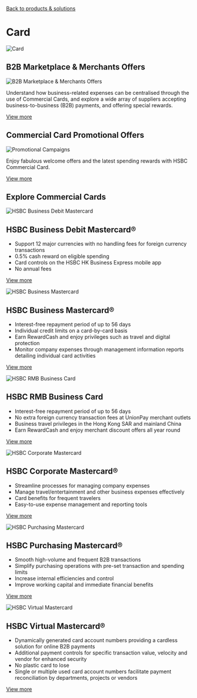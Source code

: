 [Back to products & solutions](/en-gb/products-and-solutions)

# Card

![Card](/-/media/media/hong-kong/images/products-and-solutions/card-image.jpg?h=861&iar=0&w=1216&hash=3DD3860DB993CAB71F1FD8BD56B4E5E7 "Card")

## B2B Marketplace & Merchants Offers

![B2B Marketplace & Merchants Offers](/-/media/media/hong-kong/images/products-and-solutions/cards-text-image-1.jpg?h=312&iar=0&w=488&hash=ADCCC231188271C835E4497A136AC3F4 "B2B Marketplace &amp; Merchants Offers")

Understand how business-related expenses can be centralised through the use of Commercial Cards, and explore a wide array of suppliers accepting business-to-business (B2B) payments, and offering special rewards.

[View more](/en-gb/products/business-to-business-solutions)

## Commercial Card Promotional Offers

![Promotional Campaigns](/-/media/media/hong-kong/images/products-and-solutions/cards-text-image-2.jpg?h=312&iar=0&w=488&hash=D9B28C6F864222136E25980752D48161 "Promotional Campaigns")

Enjoy fabulous welcome offers and the latest spending rewards with HSBC Commercial Card.

[View more](/en-gb/products/card-promotional-campaigns)

## Explore Commercial Cards

![HSBC Business Debit Mastercard](/-/media/media/hong-kong/images/products-and-solutions/card-hsbc-business-debit-mastercard.jpg?h=2360&iar=0&w=3148&hash=A19209621EE5FDF3CC65F816DFC211E6 "HSBC Business Debit Mastercard")

## HSBC Business Debit Mastercard®

* Support 12 major currencies with no handling fees for foreign currency transactions
* 0.5% cash reward on eligible spending
* Card controls on the HSBC HK Business Express mobile app
* No annual fees

[View more](/en-gb/products/business-debit-card)

![HSBC Business Mastercard](/-/media/media/hong-kong/images/products-and-solutions/card-hsbc-business-mastercard.jpg?h=2360&iar=0&w=3148&hash=348C26532A2D1A7F0E9F9FB61DF01919 "HSBC Business Mastercard")

## HSBC Business Mastercard®

* Interest-free repayment period of up to 56 days
* Individual credit limits on a card-by-card basis
* Earn RewardCash and enjoy privileges such as travel and digital protection
* Monitor company expenses through management information reports detailing individual card activities

[View more](/en-gb/products/business-master-card)

![HSBC RMB Business Card](/-/media/media/hong-kong/images/products-and-solutions/card-hsbc-rmb-business-card.jpg?h=2360&iar=0&w=3148&hash=30D58E1FD30A440B11696B657271D521 "HSBC RMB Business Card")

## HSBC RMB Business Card

* Interest-free repayment period of up to 56 days
* No extra foreign currency transaction fees at UnionPay merchant outlets
* Business travel privileges in the Hong Kong SAR and mainland China
* Earn RewardCash and enjoy merchant discount offers all year round

[View more](/en-gb/products/rmb-business-card)

![HSBC Corporate Mastercard](/-/media/media/hong-kong/images/products-and-solutions/card-hsbc-corporate-mastercard.jpg?h=2360&iar=0&w=3148&hash=85B5AE9A38B0BBBF62943AC21658DD3B "HSBC Corporate Mastercard")

## HSBC Corporate Mastercard®

* Streamline processes for managing company expenses
* Manage travel/entertainment and other business expenses effectively
* Card benefits for frequent travelers
* Easy-to-use expense management and reporting tools

[View more](/en-gb/products/corporate-mastercard)

![HSBC Purchasing Mastercard](/-/media/media/hong-kong/images/products-and-solutions/card-hsbc-purchasing-mastercard.jpg?h=2360&iar=0&w=3148&hash=F07386D26AA29CB3C3A206A54BDB45B4 "HSBC Purchasing Mastercard")

## HSBC Purchasing Mastercard®

* Smooth high-volume and frequent B2B transactions
* Simplify purchasing operations with pre-set transaction and spending limits
* Increase internal efficiencies and control
* Improve working capital and immediate financial benefits

[View more](/en-gb/products/purchasing-mastercard)

![HSBC Virtual Mastercard](/-/media/media/hong-kong/images/products-and-solutions/card-hsbc-virtual-mastercard.png?h=444&iar=0&w=705&hash=07737A8F34F881C90AC08694F732ECF9 "HSBC Virtual Mastercard")

## HSBC Virtual Mastercard®

* Dynamically generated card account numbers providing a cardless solution for online B2B payments
* Additional payment controls for specific transaction value, velocity and vendor for enhanced security
* No plastic card to lose
* Single or multiple used card account numbers facilitate payment reconciliation by departments, projects or vendors

[View more](/en-gb/products/virtual-card)
